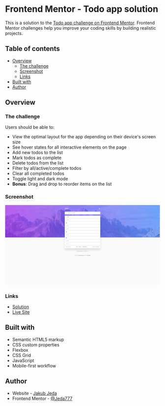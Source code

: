 # Frontend Mentor - Todo app solution

This is a solution to the [Todo app challenge on Frontend Mentor](https://www.frontendmentor.io/challenges/todo-app-Su1_KokOW). Frontend Mentor challenges help you improve your coding skills by building realistic projects.

## Table of contents

- [Overview](#overview)
  - [The challenge](#the-challenge)
  - [Screenshot](#screenshot)
  - [Links](#links)
- [Built with](#built-with)
- [Author](#author)

## Overview

### The challenge

Users should be able to:

- View the optimal layout for the app depending on their device's screen size
- See hover states for all interactive elements on the page
- Add new todos to the list
- Mark todos as complete
- Delete todos from the list
- Filter by all/active/complete todos
- Clear all completed todos
- Toggle light and dark mode
- **Bonus**: Drag and drop to reorder items on the list

### Screenshot

![](./screenshot.png)

### Links

- [Solution](https://www.frontendmentor.io/challenges/todo-app-Su1_KokOW/hub/todo-app-i74021jQqz)
- [Live Site](https://jeda777.github.io/todo-app-vanillaJS/)

## Built with

- Semantic HTML5 markup
- CSS custom properties
- Flexbox
- CSS Grid
- JavaScript
- Mobile-first workflow

## Author

- Website - [Jakub Jeda](https://github.com/Jeda777)
- Frontend Mentor - [@Jeda777](https://www.frontendmentor.io/profile/Jeda777)
